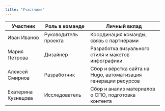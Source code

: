 ```yaml
---
title: "Участники"
---
```


| Участник | Роль в команде | Личный вклад |
|----------|----------------|--------------|
| Иван Иванов | Руководитель проекта | Координация команды, связь с партнёрами |
| Мария Петрова | Дизайнер | Разработка визуального стиля и макетов инфографики |
| Алексей Смирнов | Разработчик | Сбор и вёрстка сайта на Hugo, автоматизация генерации ресурсов |
| Екатерина Кузнецова | Исследователь | Сбор и анализ материалов о СПО, подготовка контента |